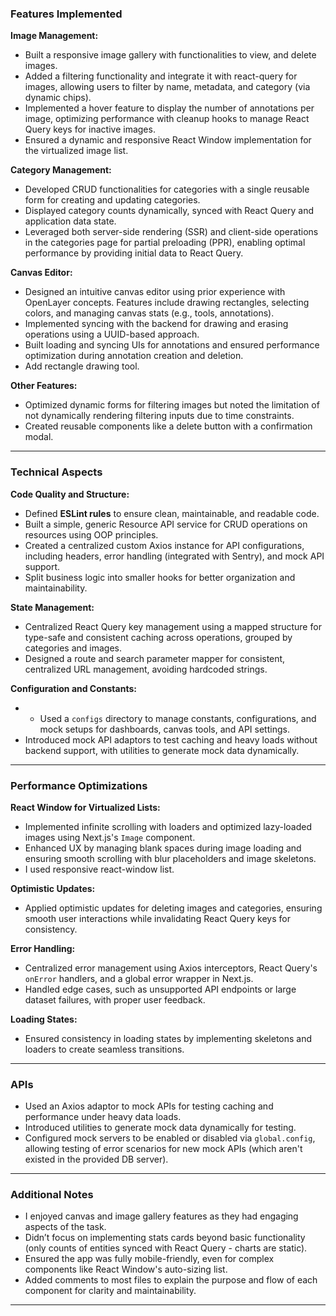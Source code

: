 ### **Features Implemented**

**Image Management:**

- Built a responsive image gallery with functionalities to view, and delete images.
- Added a filtering functionality and integrate it with react-query for images, allowing users to filter by name, metadata, and category (via dynamic chips).
- Implemented a hover feature to display the number of annotations per image, optimizing performance with cleanup hooks to manage React Query keys for inactive images.
- Ensured a dynamic and responsive React Window implementation for the virtualized image list.

 **Category Management:**

- Developed CRUD functionalities for categories with a single reusable form for creating and updating categories.
- Displayed category counts dynamically, synced with React Query and application data state.
- Leveraged both server-side rendering (SSR) and client-side operations in the categories page for partial preloading (PPR), enabling optimal performance by providing initial data to React Query.

**Canvas Editor:**

- Designed an intuitive canvas editor using prior experience with OpenLayer concepts. Features include drawing rectangles, selecting colors, and managing canvas stats (e.g., tools, annotations).
- Implemented syncing with the backend for drawing and erasing operations using a UUID-based approach.
- Built loading and syncing UIs for annotations and ensured performance optimization during annotation creation and deletion.
- Add rectangle drawing tool.

**Other Features:**

- Optimized dynamic forms for filtering images but noted the limitation of not dynamically rendering filtering inputs due to time constraints.
- Created reusable components like a delete button with a confirmation modal.

---
### **Technical Aspects**

**Code Quality and Structure:**

- Defined **ESLint rules** to ensure clean, maintainable, and readable code.
- Built a simple, generic Resource API service for CRUD operations on resources using OOP principles.
- Created a centralized custom Axios instance for API configurations, including headers, error handling (integrated with Sentry), and mock API support.
- Split business logic into smaller hooks for better organization and maintainability.

**State Management:**

- Centralized React Query key management using a mapped structure for type-safe and consistent caching across operations, grouped by categories and images.
- Designed a route and search parameter mapper for consistent, centralized URL management, avoiding hardcoded strings.

**Configuration and Constants:**

- - Used a `configs` directory to manage constants, configurations, and mock setups for dashboards, canvas tools, and API settings.
- Introduced mock API adaptors to test caching and heavy loads without backend support, with utilities to generate mock data dynamically.

---
### **Performance Optimizations**

**React Window for Virtualized Lists:**

- Implemented infinite scrolling with loaders and optimized lazy-loaded images using Next.js's `Image` component.
- Enhanced UX by managing blank spaces during image loading and ensuring smooth scrolling with blur placeholders and image skeletons.
- I used responsive react-window list.

**Optimistic Updates:**

- Applied optimistic updates for deleting images and categories, ensuring smooth user interactions while invalidating React Query keys for consistency.

**Error Handling:**

- Centralized error management using Axios interceptors, React Query's `onError` handlers, and a global error wrapper in Next.js.
- Handled edge cases, such as unsupported API endpoints or large dataset failures, with proper user feedback.

**Loading States:**

- Ensured consistency in loading states by implementing skeletons and loaders to create seamless transitions.

---
### **APIs**

- Used an Axios adaptor to mock APIs for testing caching and performance under heavy data loads.
- Introduced utilities to generate mock data dynamically for testing.
- Configured mock servers to be enabled or disabled via `global.config`, allowing testing of error scenarios for new mock APIs (which aren't existed in the provided DB server).

---
### **Additional Notes**

- I enjoyed canvas and image gallery features as they had engaging aspects of the task.
- Didn’t focus on implementing stats cards beyond basic functionality (only counts of entities synced with React Query - charts are static).
- Ensured the app was fully mobile-friendly, even for complex components like React Window's auto-sizing list.
- Added comments to most files to explain the purpose and flow of each component for clarity and maintainability.

---
